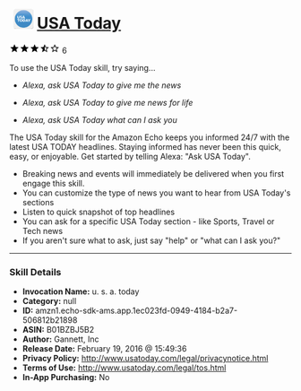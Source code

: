 # &nbsp;<img src="skill_icon" alt="USA Today icon" width="36"> [USA Today](http://alexa.amazon.com/#skills/amzn1.echo-sdk-ams.app.1ec023fd-0949-4184-b2a7-506812b21898)
![3.1 stars](../../images/ic_star_black_18dp_1x.png)![3.1 stars](../../images/ic_star_black_18dp_1x.png)![3.1 stars](../../images/ic_star_black_18dp_1x.png)![3.1 stars](../../images/ic_star_half_black_18dp_1x.png)![3.1 stars](../../images/ic_star_border_black_18dp_1x.png) 6

To use the USA Today skill, try saying...

* *Alexa, ask USA Today to give me the news*

* *Alexa, ask USA Today to give me news for life*

* *Alexa, ask USA Today what can I ask you*

The USA Today skill for the Amazon Echo 
keeps you informed 24/7 with the latest USA TODAY headlines. Staying informed has never been this quick, easy, or enjoyable. Get started by telling Alexa: "Ask USA Today".

- Breaking news and events will immediately be delivered when you first engage this skill. 
- You can customize the type of news you want to hear from USA Today's sections
- Listen to quick snapshot of top headlines
- You can ask for a specific USA Today section - like Sports, Travel or Tech news
- If you aren't sure what to ask, just say "help" or "what can I ask you?"

***

### Skill Details

* **Invocation Name:** u. s. a. today
* **Category:** null
* **ID:** amzn1.echo-sdk-ams.app.1ec023fd-0949-4184-b2a7-506812b21898
* **ASIN:** B01BZBJ5B2
* **Author:** Gannett, Inc
* **Release Date:** February 19, 2016 @ 15:49:36
* **Privacy Policy:** http://www.usatoday.com/legal/privacynotice.html
* **Terms of Use:** http://www.usatoday.com/legal/tos.html
* **In-App Purchasing:** No
